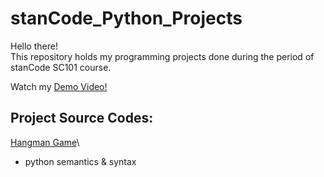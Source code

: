# stanCode_Python_Projects
Hello there!\
This repository holds my programming projects done during the period of stanCode SC101 course.

Watch my [Demo Video!](https://www.youtube.com/playlist?app=desktop&list=PL6FWNwNPGCE56gP3lxhYPLoUbqE_unUiP)

## Project Source Codes:
[Hangman Game](https://github.com/NatalieHana/stanCode_Python_Projects/blob/main/stanCode_Projects/Hangman_game/hangman.py)\
- python semantics & syntax
